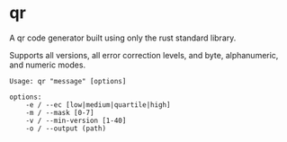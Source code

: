 # qr
A qr code generator built using only the rust standard library.

Supports all versions, all error correction levels, and byte, alphanumeric, and numeric modes.

```
Usage: qr "message" [options]

options:
    -e / --ec [low|medium|quartile|high]
    -m / --mask [0-7]
    -v / --min-version [1-40]
    -o / --output (path)
```
